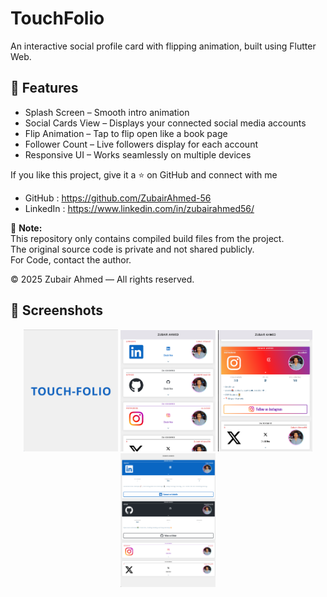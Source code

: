 # TouchFolio

An interactive social profile card with flipping animation, built using Flutter Web.

## 🚀 Features
- Splash Screen – Smooth intro animation
- Social Cards View – Displays your connected social media accounts
- Flip Animation – Tap to flip open like a book page
- Follower Count – Live followers display for each account
- Responsive UI – Works seamlessly on multiple devices

If you like this project, give it a ⭐ on GitHub and connect with me
- GitHub : https://github.com/ZubairAhmed-56
- LinkedIn : https://www.linkedin.com/in/zubairahmed56/

📌 **Note:**  
This repository only contains compiled build files from the project.  
The original source code is private and not shared publicly.                                                                                                                                                         
For Code, contact the author.

© 2025 Zubair Ahmed — All rights reserved.

## 📸 Screenshots

<p align="center">
  <img src="screenshots/Screenshot1.png" width="30%" />
  <img src="screenshots/Screenshot2.png" width="30%" />
  <img src="screenshots/Screenshot3.png" width="30%" />
  <img src="screenshots/Screenshot4.png" width="30%" />
</p>
